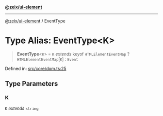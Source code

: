 [**@zeix/ui-element**](../README.md)

***

[@zeix/ui-element](../globals.md) / EventType

# Type Alias: EventType\<K\>

> **EventType**\<`K`\> = `K` *extends* keyof `HTMLElementEventMap` ? `HTMLElementEventMap`\[`K`\] : `Event`

Defined in: [src/core/dom.ts:25](https://github.com/zeixcom/ui-element/blob/dca68975dbf6990768dc34ee0f32fba5091cee2d/src/core/dom.ts#L25)

## Type Parameters

### K

`K` *extends* `string`
